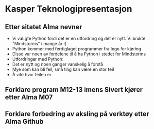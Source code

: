# Kasper Teknologipresentasjon

## Etter sitatet Alma nevner
* Vi vaLgte Python fordi det er en utfordring og det er nytt. Vi brukte "Mindstorms" i mange år :)
* Python kommer med ferdiglaget programmer fra lego for kjøring
* Disse var noen av fordelene til å ha Python i stedet for Mindstorms
* Utfordringer med Python:
* Det er nytt og noen ganger vanskelig å forstå
* Mye som kan bli feil, små ting kan være en stor feil
* Å vite hvor feilen er

## Forklare program M12-13 imens Sivert kjører etter Alma M07

## Forklare forbedring av aksling på verktøy etter Alma Github
